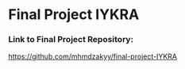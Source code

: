 # Final Project IYKRA
### Link to Final Project Repository:
https://github.com/mhmdzakyy/final-project-IYKRA
